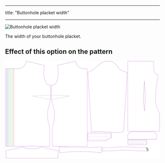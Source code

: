 ***

title: "Buttonhole placket width"

***

![Buttonhole placket width](buttonholeplacketwidth.svg)

The width of your buttonhole placket.

## Effect of this option on the pattern

![This image shows the effect of this option by superimposing several variants that have a different value for this option](simone_buttonholeplacketwidth_sample.svg "Effect of this option on the pattern")

